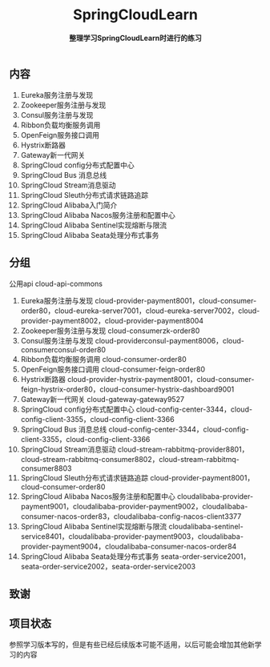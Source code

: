 <h1 align="center">SpringCloudLearn</h1>

<div align="center">
  <strong>
    整理学习SpringCloudLearn时进行的练习
  </strong>
</div>

<br>

## 内容
1. Eureka服务注册与发现
2. Zookeeper服务注册与发现
3. Consul服务注册与发现
4. Ribbon负载均衡服务调用
5. OpenFeign服务接口调用
6. Hystrix断路器
7. Gateway新一代网关
8. SpringCloud config分布式配置中心
9. SpringCloud Bus 消息总线
10. SpringCloud Stream消息驱动
11. SpringCloud Sleuth分布式请求链路追踪
12. SpringCloud Alibaba入门简介
13. SpringCloud Alibaba Nacos服务注册和配置中心
14. SpringCloud Alibaba Sentinel实现熔断与限流
15. SpringCloud Alibaba Seata处理分布式事务

## 分组
公用api cloud-api-commons
1. Eureka服务注册与发现 cloud-provider-payment8001，cloud-consumer-order80，cloud-eureka-server7001，cloud-eureka-server7002，cloud-provider-payment8002，cloud-provider-payment8004
2. Zookeeper服务注册与发现 cloud-consumerzk-order80
3. Consul服务注册与发现 cloud-providerconsul-payment8006，cloud-consumerconsul-order80
4. Ribbon负载均衡服务调用 cloud-consumer-order80
5. OpenFeign服务接口调用 cloud-consumer-feign-order80
6. Hystrix断路器 cloud-provider-hystrix-payment8001，cloud-consumer-feign-hystrix-order80，cloud-consumer-hystrix-dashboard9001
7. Gateway新一代网关 cloud-gateway-gateway9527
8. SpringCloud config分布式配置中心 cloud-config-center-3344，cloud-config-client-3355，cloud-config-client-3366
9. SpringCloud Bus 消息总线 cloud-config-center-3344，cloud-config-client-3355，cloud-config-client-3366
10. SpringCloud Stream消息驱动 cloud-stream-rabbitmq-provider8801，cloud-stream-rabbitmq-consumer8802，cloud-stream-rabbitmq-consumer8803
11. SpringCloud Sleuth分布式请求链路追踪 cloud-provider-payment8001，cloud-consumer-order80
12. SpringCloud Alibaba Nacos服务注册和配置中心 cloudalibaba-provider-payment9001，cloudalibaba-provider-payment9002，cloudalibaba-consumer-nacos-order83，cloudalibaba-config-nacos-client3377
13. SpringCloud Alibaba Sentinel实现熔断与限流 cloudalibaba-sentinel-service8401，cloudalibaba-provider-payment9003，cloudalibaba-provider-payment9004，cloudalibaba-consumer-nacos-order84
14. SpringCloud Alibaba Seata处理分布式事务 seata-order-service2001，seata-order-service2002，seata-order-service2003

## 致谢



## 项目状态

参照学习版本写的，但是有些已经后续版本可能不适用，以后可能会增加其他新学习的内容
